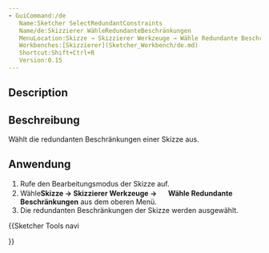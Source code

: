 ```yaml
---
- GuiCommand:/de
   Name:Sketcher SelectRedundantConstraints
   Name/de:Skizzierer WähleRedundanteBeschränkungen
   MenuLocation:Skizze → Skizzierer Werkzeuge → Wähle Redundante Beschränkungen
   Workbenches:[Skizzierer](Sketcher_Workbench/de.md)
   Shortcut:Shift+Ctrl+R
   Version:0.15
---
```



</div>

## Description


<div class="mw-translate-fuzzy">

## Beschreibung

Wählt die redundanten Beschränkungen einer Skizze aus.


</div>

## Anwendung

1.  Rufe den Bearbeitungsmodus der Skizze auf.
2.  Wähle**Skizze → Skizzierer Werkzeuge → <img src=images/Sketcher_SelectRedundantConstraints.svg style="width:16px"> Wähle Redundante Beschränkungen** aus dem oberen Menü.
3.  Die redundanten Beschränkungen der Skizze werden ausgewählt.





{{Sketcher Tools navi

}} 
